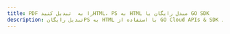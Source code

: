 ---title: PDF را به  تبدیل کنیدHTML، PS به HTML مبدل رایگان یا GO SDKdescription: تبدیل رایگانPS به HTML با استفاده از GO Cloud APIs & SDK همچنین اسناد PDF را در Cloud ایجاد، ویرایش و رندر کنید.---